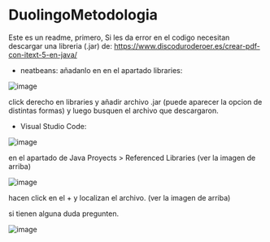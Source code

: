 # DuolingoMetodologia
Este es un readme, primero, Si les da error en el codigo necesitan descargar una libreria (.jar) de: https://www.discoduroderoer.es/crear-pdf-con-itext-5-en-java/

- neatbeans:
añadanlo en en el apartado libraries:

![image](https://github.com/CristhianRudolf7/DuolingoMetodologia/assets/134737468/a3a7f2b9-7b3e-41d6-99ff-9e86b8285b1a)

click derecho en libraries y añadir archivo .jar (puede aparecer la opcion de distintas formas) y luego busquen el archivo que descargaron.

- Visual Studio Code:

![image](https://github.com/CristhianRudolf7/DuolingoMetodologia/assets/134737468/0579ebeb-31af-4667-9c80-4d450ae68acf)

en el apartado de Java Proyects > Referenced Libraries (ver la imagen de arriba)

![image](https://github.com/CristhianRudolf7/DuolingoMetodologia/assets/134737468/5ff2d1a2-5d88-42d4-864d-6de4e8f02893)

hacen click en el + y localizan el archivo. (ver la imagen de arriba)

si tienen alguna duda pregunten.

![image](https://github.com/CristhianRudolf7/DuolingoMetodologia/assets/134737468/ece14dac-b92f-449f-8505-63fba5cfb31f)

